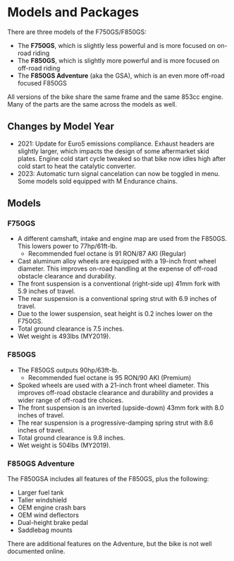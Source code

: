 # Models and Packages

There are three models of the F750GS/F850GS:

- The **F750GS**, which is slightly less powerful and is more focused on
  on-road riding
- The **F850GS**, which is slightly more powerful and is more focused on
  off-road riding
- The **F850GS Adventure** (aka the GSA), which is an even more off-road
  focused F850GS

All versions of the bike share the same frame and the same 853cc engine.  Many
of the parts are the same across the models as well.

## Changes by Model Year

- 2021: Update for Euro5 emissions compliance. Exhaust headers are slightly
  larger, which impacts the design of some aftermarket skid plates. Engine
  cold start cycle tweaked so that bike now idles high after cold start to
  heat the catalytic converter.
- 2023: Automatic turn signal cancelation can now be toggled in menu. Some
  models sold equipped with M Endurance chains.

## Models

### F750GS

- A different camshaft, intake and engine map are used from the F850GS. This
  lowers power to 77hp/61ft-lb. 
    - Recommended fuel octane is 91 RON/87 AKI (Regular) 
- Cast aluminum alloy wheels are equipped with a 19-inch front wheel diameter.
  This improves on-road handling at the expense of off-road obstacle clearance
and durability.
- The front suspension is a conventional (right-side up) 41mm fork with 5.9
  inches of travel.
- The rear suspension is a conventional spring strut with 6.9 inches of travel.
- Due to the lower suspension, seat height is 0.2 inches lower on the F750GS.
- Total ground clearance is 7.5 inches.
- Wet weight is 493lbs (MY2019).

### F850GS

- The F850GS outputs 90hp/63ft-lb.
    - Recommended fuel octane is 95 RON/90 AKI (Premium) 
- Spoked wheels are used with a 21-inch front wheel diameter. This improves
  off-road obstacle clearance and durability and provides a wider range of
off-road tire choices.
- The front suspension is an inverted (upside-down) 43mm fork with 8.0 inches
  of travel.
- The rear suspension is a progressive-damping spring strut with 8.6 inches of
  travel.
- Total ground clearance is 9.8 inches.
- Wet weight is 504lbs (MY2019).

### F850GS Adventure

The F850GSA includes all features of the F850GS, plus the following:

- Larger fuel tank
- Taller windshield
- OEM engine crash bars
- OEM wind deflectors
- Dual-height brake pedal
- Saddlebag mounts

There are additional features on the Adventure, but the bike is not well
documented online.
